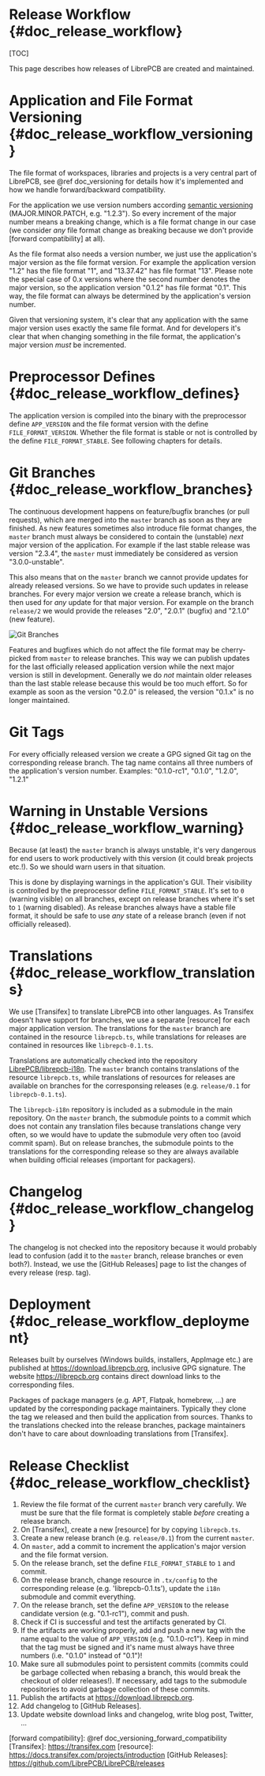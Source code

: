 Release Workflow {#doc_release_workflow}
========================================

[TOC]

This page describes how releases of LibrePCB are created and maintained.


# Application and File Format Versioning {#doc_release_workflow_versioning}

The file format of workspaces, libraries and projects is a very central part of
LibrePCB, see @ref doc_versioning for details how it's implemented and how we
handle forward/backward compatibility.

For the application we use version numbers according [semantic versioning]
\(MAJOR.MINOR.PATCH, e.g. "1.2.3"). So every increment of the major number means
a breaking change, which is a file format change in our case (we consider *any*
file format change as breaking because we don't provide [forward compatibility]
at all).

As the file format also needs a version number, we just use the application's
major version as the file format version. For example the application version
"1.2" has the file format "1", and "13.37.42" has file format "13". Please note
the special case of 0.x versions where the second number denotes the major
version, so the application version "0.1.2" has file format "0.1". This way, the
file format can always be determined by the application's version number.

Given that versioning system, it's clear that any application with the same
major version uses exactly the same file format. And for developers it's clear
that when changing something in the file format, the application's major version
*must* be incremented.


# Preprocessor Defines {#doc_release_workflow_defines}

The application version is compiled into the binary with the preprocessor define
`APP_VERSION` and the file format version with the define `FILE_FORMAT_VERSION`.
Whether the file format is stable or not is controlled by the define
`FILE_FORMAT_STABLE`. See following chapters for details.


# Git Branches {#doc_release_workflow_branches}

The continuous development happens on feature/bugfix branches (or pull requests),
which are merged into the `master` branch as soon as they are finished. As new
features sometimes also introduce file format changes, the `master` branch must
always be considered to contain the (unstable) *next* major version of the
application. For example if the last stable release was version "2.3.4", the
`master` must immediately be considered as version "3.0.0-unstable".

This also means that on the `master` branch we cannot provide updates for
already released versions. So we have to provide such updates in release
branches. For every major version we create a release branch, which is then used
for *any* update for that major version. For example on the branch `release/2`
we would provide the releases "2.0", "2.0.1" (bugfix) and "2.1.0" (new feature).

![Git Branches](release_workflow_diagram.png)

Features and bugfixes which do not affect the file format may be cherry-picked
from `master` to release branches. This way we can publish updates for the last
officially released application version while the next major version is still in
development. Generally we do *not* maintain older releases than the last stable
release because this would be too much effort. So for example as soon as the
version "0.2.0" is released, the version "0.1.x" is no longer maintained.


# Git Tags

For every officially released version we create a GPG signed Git tag on the
corresponding release branch. The tag name contains all three numbers of the
application's version number. Examples: "0.1.0-rc1", "0.1.0", "1.2.0", "1.2.1"


# Warning in Unstable Versions {#doc_release_workflow_warning}

Because (at least) the `master` branch is always unstable, it's very dangerous
for end users to work productively with this version (it could break projects
etc.!). So we should warn users in that situation.

This is done by displaying warnings in the application's GUI. Their visibility
is controlled by the preprocessor define `FILE_FORMAT_STABLE`. It's set to `0`
(warning visible) on all branches, except on release branches where it's set to
`1` (warning disabled). As release branches always have a stable file format, it
should be safe to use *any* state of a release branch (even if not officially
released).


# Translations {#doc_release_workflow_translations}

We use [Transifex] to translate LibrePCB into other languages. As Transifex
doesn't have support for branches, we use a separate [resource] for each major
application version. The translations for the `master` branch are contained in
the resource `librepcb.ts`, while translations for releases are contained in
resources like `librepcb-0.1.ts`.

Translations are automatically checked into the repository
[LibrePCB/librepcb-i18n](https://github.com/LibrePCB/librepcb-i18n). The
`master` branch contains translations of the resource `librepcb.ts`, while
translations of resources for releases are available on branches for the
corresponsing releases (e.g. `release/0.1` for `librepcb-0.1.ts`).

The `librepcb-i18n` repository is included as a submodule in the main
repository. On the `master` branch, the submodule points to a commit which does
not contain any translation files because translations change very often, so we
would have to update the submodule very often too (avoid commit spam). But on
release branches, the submodule points to the translations for the corresponding
release so they are always available when building official releases (important
for packagers).


# Changelog {#doc_release_workflow_changelog}

The changelog is not checked into the repository because it would probably lead
to confusion (add it to the `master` branch, release branches or even both?).
Instead, we use the [GitHub Releases] page to list the changes of every release
(resp. tag).


# Deployment {#doc_release_workflow_deployment}

Releases built by ourselves (Windows builds, installers, AppImage etc.) are
published at https://download.librepcb.org, inclusive GPG signature. The website
https://librepcb.org contains direct download links to the corresponding files.

Packages of package managers (e.g. APT, Flatpak, homebrew, ...) are updated by
the corresponding package maintainers. Typically they clone the tag we released
and then build the application from sources. Thanks to the translations checked
into the release branches, package maintainers don't have to care about
downloading translations from [Transifex].


# Release Checklist {#doc_release_workflow_checklist}

1. Review the file format of the current `master` branch very carefully. We must
   be sure that the file format is completely stable *before* creating a release
   branch.
2. On [Transifex], create a new [resource] for by copying `librepcb.ts`.
3. Create a new release branch (e.g. `release/0.1`) from the current `master`.
4. On `master`, add a commit to increment the application's major version and
   the file format version.
5. On the release branch, set the define `FILE_FORMAT_STABLE` to `1` and commit.
6. On the release branch, change resource in `.tx/config` to the corresponding
   release (e.g. 'librepcb-0.1.ts'), update the `i18n` submodule and commit
   everything.
7. On the release branch, set the define `APP_VERSION` to the release candidate
   version (e.g. "0.1-rc1"), commit and push.
8. Check if CI is successful and test the artifacts generated by CI.
9. If the artifacts are working properly, add and push a new tag with the name
   equal to the value of `APP_VERSION` (e.g. "0.1.0-rc1"). Keep in mind that the
   tag must be signed and it's name must always have three numbers (i.e. "0.1.0"
   instead of "0.1")!
10. Make sure all submodules point to persistent commits (commits could be
    garbage collected when rebasing a branch, this would break the checkout of
    older releases!). If necessary, add tags to the submodule repositories to
    avoid garbage collection of these commits.
11. Publish the artifacts at https://download.librepcb.org.
12. Add changelog to [GitHub Releases].
13. Update website download links and changelog, write blog post, Twitter, ...


[semantic versioning]: https://semver.org/
[forward compatibility]: @ref doc_versioning_forward_compatibility
[Transifex]: https://transifex.com
[resource]: https://docs.transifex.com/projects/introduction
[GitHub Releases]: https://github.com/LibrePCB/LibrePCB/releases